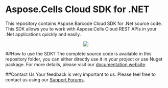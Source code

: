 # Aspose.Cells Cloud SDK for .NET
This repository contains Aspose.Barcode Cloud SDK for .Net source code. This SDK allows you to work with Aspose.Cells Cloud REST APIs in your .Net applications quickly and easily.

<p align="center">
  <a title="Download complete Aspose.Cells for Cloud source code" href="https://github.com/asposecells/Aspose_Cells_Cloud/archive/master.zip">
	<img src="https://raw.github.com/AsposeExamples/java-examples-dashboard/master/images/downloadZip-Button-Large.png" />
  </a>
</p>

##How to use the SDK?
The complete source code is available in this repository folder, you can either directly use it in your project or use Nuget package. For more details, please visit our [documentation website](http://www.aspose.com/docs/display/cellscloud/Available+SDKs).

##Contact Us
Your feedback is very important to us. Please feel free to contact us using our [Support Forums](https://www.aspose.com/community/forums/).
